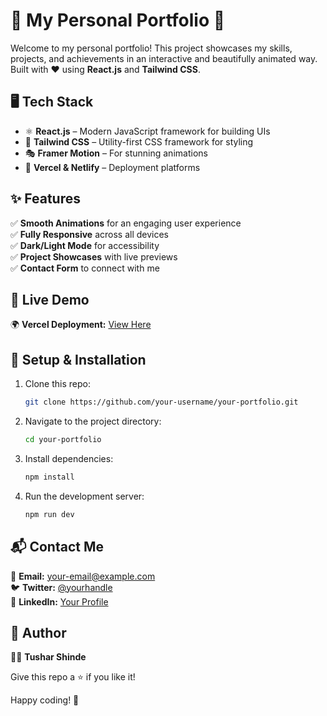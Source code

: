 # 🚀 My Personal Portfolio 🌟


Welcome to my personal portfolio! This project showcases my skills, projects, and achievements in an interactive and beautifully animated way. Built with ❤️ using **React.js** and **Tailwind CSS**.

## 🖥️ Tech Stack

- ⚛ **React.js** – Modern JavaScript framework for building UIs
- 🎨 **Tailwind CSS** – Utility-first CSS framework for styling
- 🎭 **Framer Motion** – For stunning animations
- 🚀 **Vercel & Netlify** – Deployment platforms

## ✨ Features

✅ **Smooth Animations** for an engaging user experience  
✅ **Fully Responsive** across all devices  
✅ **Dark/Light Mode** for accessibility  
✅ **Project Showcases** with live previews  
✅ **Contact Form** to connect with me  

## 📸 Live Demo

🌍 **Vercel Deployment:** [View Here](https://portfolio-tush.vercel.app/)  

## 🔧 Setup & Installation

1. Clone this repo:
   ```sh
   git clone https://github.com/your-username/your-portfolio.git
   ```
2. Navigate to the project directory:
   ```sh
   cd your-portfolio
   ```
3. Install dependencies:
   ```sh
   npm install
   ```
4. Run the development server:
   ```sh
   npm run dev
   ```

## 📬 Contact Me

📧 **Email:** your-email@example.com  
🐦 **Twitter:** [@yourhandle](https://x.com/tushaarizz)  
🔗 **LinkedIn:** [Your Profile](https://www.linkedin.com/in/tushar-shinde-262335257/)  

## 👤 Author

👨‍💻 **Tushar Shinde**  

Give this repo a ⭐ if you like it!

Happy coding! 🚀
